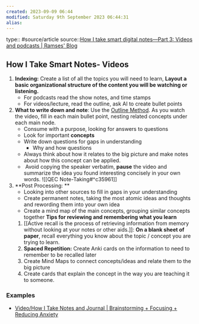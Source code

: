 ```yaml
---
created: 2023-09-09 06:44
modified: Saturday 9th September 2023 06:44:31
alias:
---
```

type:: #source/article
source::[How I take smart digital notes—Part 3: Videos and podcasts | Ramses' Blog](https://ramses.blog/how-take-notes-part-3/)
## How I Take Smart Notes- Videos

1. **Indexing:** Create a list of all the topics you will need to learn, **Layout a basic organizational structure of the content you will be watching or listening.**
	- For podcasts read the show notes, and time stamps
	- For videos/lecture, read the outline, ask AI to create bullet points
2. **What to write down and note**: Use the [Outline Method](https://www.toolshero.com/personal-development/outline-method-note-taking/). As you watch the video, fill in each main bullet point, nesting related concepts under each main node.
	- Consume with a purpose, looking for answers to questions
	- Look for important **concepts**
	- Write down questions for gaps in understanding
		- Why and how questions
	-  Always think about how it relates to the big picture and make notes about how this concept can be applied.
	-  Avoid copying the speaker verbatim, **pause** the video and summarize the idea you found interesting concisely in your own words.
			![[QEC Note-Taking#^c35961]]
3. **Post Processing: **
	- Looking into other sources to fill in gaps in your understanding
	- Create permanent notes, taking the most atomic ideas and thoughts and rewording them into your own idea
	- Create a mind map of the main concepts, grouping similar concepts together
**Tips for reviewing and remembering what you learn**
    1. [[Active recall is the process of retrieving information from memory without looking at your notes or other aids.]]: **On a blank sheet of paper**, recall everything you know about the topic / concept you are trying to learn.
    2. **Spaced Repetition:** Create Anki cards on the information to need to remember to be recalled later
    3. Create Mind Maps to connect concepts/ideas and relate them to the big picture
    4. Create cards that explain the concept in the way you are teaching it to someone.

### Examples
- [Video/How I Take Notes and Journal | Brainstorming + Focusing + Reducing Anxiety](https://roamresearch.com/#/app/rroudt-public/page/Ap6xGMboS)
